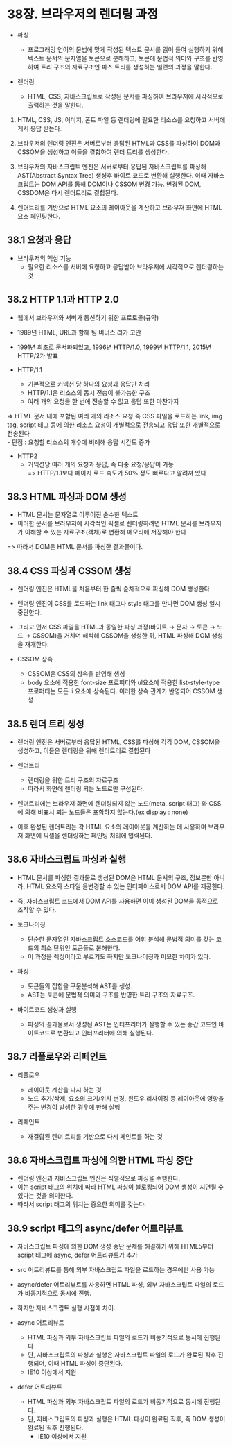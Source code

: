 # 38장. 브라우저의 렌더링 과정

- 파싱
  - 프로그래밍 언어의 문법에 맞게 작성된 텍스트 문서를 읽어 들여 실행하기 위해 텍스트 문서의 문자열을 토큰으로 분해하고, 토큰에 문법적 의미와 구조를 반영하여 트리 구조의 자료구조인 파스 트리를 생성하는 일련의 과정을 말한다.

- 렌더링
  - HTML, CSS, 자바스크립트로 작성된 문서를 파싱하여 브라우저에 시각적으로 출력하는 것을 말한다.

1. HTML, CSS, JS, 이미지, 폰트 파일 등 렌더링에 필요한 리소스를 요청하고 서버에게서 응답 받는다.

2. 브라우저의 렌더링 엔진은 서버로부터 응답된 HTML과 CSS를 파싱하여 DOM과 CSSOM을 생성하고 이들을 결합하여 렌더 트리를 생성한다.


3. 브라우저의 자바스크립트 엔진은 서버로부터 응답된 자바스크립트를 파싱해 AST(Abstract Syntax Tree) 생성후 바이트 코드로 변환해 실행한다.
이때 자바스크립트는 DOM API를 통해 DOM이나 CSSOM 변경 가능. 변경된 DOM, CSSDOM은 다시 렌더트리로 결합된다.

1. 렌더트리를 기반으로 HTML 요소의 레이아웃을 계산하고 브라우저 화면에 HTML 요소 페인팅한다.

## 38.1 요청과 응답
- 브라우저의 핵심 기능
    - 필요한 리소스를 서버에 요청하고 응답받아 브라우저에 시각적으로 렌더링하는 것



## 38.2 HTTP 1.1과 HTTP 2.0
- 웹에서 브라우저와 서버가 통신하기 위한 프로토콜(규약)
- 1989년 HTML, URL과 함께 팀 버너스 리가 고안
- 1991년 최초로 문서화되었고, 1996년 HTTP/1.0, 1999년 HTTP/1.1, 2015년 HTTP/2가 발표

- HTTP/1.1
    - 기본적으로 커넥션 당 하나의 요청과 응답만 처리
    - HTTP/1.1은 리소스의 동시 전송이 불가능한 구조
    - 여러 개의 요청을 한 번에 전송할 수 없고 응답 또한 마찬가지 <br>

=> HTML 문서 내에 포함된 여러 개의 리소스 요청 즉 CSS 파일을 로드하는 link, img tag, script 태그 등에 의한 리소스 요청이 개별적으로 전송되고 응답 또한 개별적으로 전송된다<br>
    - 단점 : 요청할 리소스의 개수에 비례해 응답 시간도 증가

- HTTP2
    - 커넥션당 여러 개의 요청과 응답, 즉 다중 요청/응답이 가능 <br>
=> HTTP/1.1보다 페이지 로드 속도가 50% 정도 빠르다고 알려져 있다

## 38.3 HTML 파싱과 DOM 생성

- HTML 문서는 문자열로 이루어진 순수한 텍스트
- 이러한 문서를 브라우저에 시각적인 픽셀로 렌더링하려면 HTML 문서를 브라우저가 이해할 수 있는 자료구조(객체)로 변환해 메모리에 저장해야 한다

=> 따라서 DOM은 HTML 문서를 파싱한 결과물이다.

## 38.4 CSS 파싱과 CSSOM 생성

- 렌더링 엔진은 HTML을 처음부터 한 줄씩 순차적으로 파싱해 DOM 생성한다

- 렌더링 엔진이 CSS를 로드하는 link 태그나 style 태그를 만나면 DOM 생성 일시 중단한다. 
- 그리고 먼저 CSS 파일을 HTML과 동일한 파싱 과정(바이트 → 문자 → 토큰 → 노드 → CSSOM)을 거치며 해석해 CSSOM을 생성한 뒤, HTML 파싱해 DOM 생성을 재개한다.


- CSSOM 상속
    - CSSOM은 CSS의 상속을 반영해 생성
    - body 요소에 적용한 font-size 프로퍼티와 ul요소에 적용한 list-style-type 프로퍼티는 모든 li 요소에 상속된다. 이러한 상속 관계가 반영되어 CSSOM 생성


## 38.5 렌더 트리 생성

- 렌더링 엔진은 서버로부터 응답된 HTML, CSS를 파싱해 각각 DOM, CSSOM을 생성하고, 이들은 렌더링을 위해 렌더트리로 결합된다

- 렌더트리
    - 렌더링을 위한 트리 구조의 자료구조
    - 따라서 화면에 렌더링 되는 노드로만 구성된다.

- 렌더트리에는 브라우저 화면에 렌더링되지 않는 노드(meta, script 태그) 와 CSS에 의해 비표시 되는 노드들은 포함하지 않는다.(ex display : none)

- 이후 완성된 렌더트리는 각 HTML 요소의 레이아웃을 계산하는 데 사용하며 브라우저 화면에 픽셀을 렌더링하는 페인팅 처리에 입력된다.


## 38.6 자바스크립트 파싱과 실행

- HTML 문서를 파싱한 결과물로 생성된 DOM은 HTML 문서의 구조, 정보뿐만 아니라, HTML 요소와 스타일 을변경할 수 있는 인터페이스로서 DOM API를 제공한다.

- 즉, 자바스크립트 코드에서 DOM API를 사용하면 이미 생성된 DOM을 동적으로 조작할 수 있다.

- 토크나이징
    - 단순한 문자열인 자바스크립트 소스코드를 어휘 분석해 문법적 의미를 갖는 코드의 최소 단위인 토큰들로 분해한다. 
    - 이 과정을 렉싱이라고 부르기도 하지만 토크나이징과 미묘한 차이가 있다.

- 파싱
    - 토큰들의 집합을 구문분석해 AST를 생성. 
    - AST는 토큰에 문법적 의미와 구조를 반영한 트리 구조의 자료구조.

- 바이트코드 생성과 실행
  - 파싱의 결과물로서 생성된 AST는 인터프리터가 실행할 수 있는 중간 코드인 바이트코드로 변환되고 인터프리터에 의해 실행된다.

## 38.7 리플로우와 리페인트

- 리플로우
    - 레이아웃 계산을 다시 하는 것
    - 노드 추가/삭제, 요소의 크기/위치 변경, 윈도우 리사이징 등 레이아웃에 영향을 주는 변경이 발생한 경우에 한해 실행

- 리페인트
  - 재결합된 렌더 트리를 기반으로 다시 페인트를 하는 것

## 38.8 자바스크립트 파싱에 의한 HTML 파싱 중단

- 렌더링 엔진과 자바스크립트 엔진은 직렬적으로 파싱을 수행한다. 
- 이는 script 태그의 위치에 따라 HTML 파싱이 블로킹되어 DOM 생성이 지연될 수 있다는 것을 의미한다. 
- 따라서 script 태그의 위치는 중요한 의미를 갖는다.



## 38.9 script 태그의 async/defer 어트리뷰트

- 자바스크립트 파싱에 의한 DOM 생성 중단 문제를 해결하기 위해 HTML5부터 script 태그에 async, defer 어트리뷰트가 추가
- src 어트리뷰트를 통해 외부 자바스크립트 파일을 로드하는 경우에만 사용 가능
- async/defer 어트리뷰트를 사용하면 HTML 파싱, 외부 자바스크립트 파일의 로드가 비동기적으로 동시에 진행. 
- 하지만 자바스크립트 실행 시점에 차이.

- async 어트리뷰트
    - HTML 파싱과 외부 자바스크립트 파일의 로드가 비동기적으로 동시에 진행된다
    - 단, 자바스크립트의 파싱과 실행은 자바스크립트 파일의 로드가 완료된 직후 진행되며, 이때 HTML 파싱이 중단된다.
    - IE10 이상에서 지원
  
- defer 어트리뷰트
  - HTML 파싱과 외부 자바스크립트 파일의 로드가 비동기적으로 동시에 진행된다.
  - 단, 자바스크립트의 파싱과 실행은 HTML 파싱이 완료된 직후, 즉 DOM 생성이 완료된 직후 진행된다.
    - IE10 이상에서 지원

